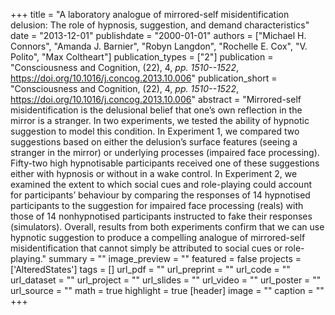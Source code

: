 +++
title = "A laboratory analogue of mirrored-self misidentification delusion: The role of hypnosis, suggestion, and demand characteristics"
date = "2013-12-01"
publishdate = "2000-01-01"
authors = ["Michael H. Connors", "Amanda J. Barnier", "Robyn Langdon", "Rochelle E. Cox", "V. Polito", "Max Coltheart"]
publication_types = ["2"]
publication = "Consciousness and Cognition, (22), 4, _pp. 1510--1522_, https://doi.org/10.1016/j.concog.2013.10.006"
publication_short = "Consciousness and Cognition, (22), 4, _pp. 1510--1522_, https://doi.org/10.1016/j.concog.2013.10.006"
abstract = "Mirrored-self misidentification is the delusional belief that one’s own reflection in the mirror is a stranger. In two experiments, we tested the ability of hypnotic suggestion to model this condition. In Experiment 1, we compared two suggestions based on either the delusion’s surface features (seeing a stranger in the mirror) or underlying processes (impaired face processing). Fifty-two high hypnotisable participants received one of these suggestions either with hypnosis or without in a wake control. In Experiment 2, we examined the extent to which social cues and role-playing could account for participants’ behaviour by comparing the responses of 14 hypnotised participants to the suggestion for impaired face processing (reals) with those of 14 nonhypnotised participants instructed to fake their responses (simulators). Overall, results from both experiments confirm that we can use hypnotic suggestion to produce a compelling analogue of mirrored-self misidentification that cannot simply be attributed to social cues or role-playing."
summary = ""
image_preview = ""
featured = false
projects = ['AlteredStates']
tags = []
url_pdf = ""
url_preprint = ""
url_code = ""
url_dataset = ""
url_project = ""
url_slides = ""
url_video = ""
url_poster = ""
url_source = ""
math = true
highlight = true
[header]
image = ""
caption = ""
+++
